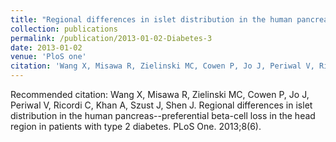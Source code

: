 ```yaml
---
title: "Regional differences in islet distribution in the human pancreas--preferential beta-cell loss in the head region in patients with type 2 diabetes."
collection: publications
permalink: /publication/2013-01-02-Diabetes-3
date: 2013-01-02
venue: 'PloS one'
citation: 'Wang X, Misawa R, Zielinski MC, Cowen P, Jo J, Periwal V, Ricordi C, Khan A, Szust J, Shen J. Regional differences in islet distribution in the human pancreas--preferential beta-cell loss in the head region in patients with type 2 diabetes. PLoS One. 2013;8(6). '
---
```

Recommended citation: Wang X, Misawa R, Zielinski MC, Cowen P, Jo J, Periwal V, Ricordi C, Khan A, Szust J, Shen J. Regional differences in islet distribution in the human pancreas--preferential beta-cell loss in the head region in patients with type 2 diabetes. PLoS One. 2013;8(6). 